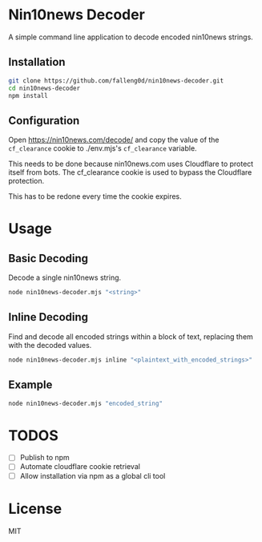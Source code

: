 # Nin10news Decoder

A simple command line application to decode encoded nin10news strings.

## Installation

```sh
git clone https://github.com/falleng0d/nin10news-decoder.git
cd nin10news-decoder
npm install
```

## Configuration

Open https://nin10news.com/decode/ and copy the value of the `cf_clearance` cookie
to ./env.mjs's `cf_clearance` variable.

This needs to be done because nin10news.com uses Cloudflare to protect itself
from bots. The cf_clearance cookie is used to bypass the Cloudflare protection.

This has to be redone every time the cookie expires.

# Usage

## Basic Decoding

Decode a single nin10news string.

```sh
node nin10news-decoder.mjs "<string>"
```

## Inline Decoding

Find and decode all encoded strings within a block of text, replacing them with the decoded values.

```sh
node nin10news-decoder.mjs inline "<plaintext_with_encoded_strings>"
```

## Example

```sh
node nin10news-decoder.mjs "encoded_string"
```

# TODOS

- [ ] Publish to npm
- [ ] Automate cloudflare cookie retrieval
- [ ] Allow installation via npm as a global cli tool

# License

MIT

